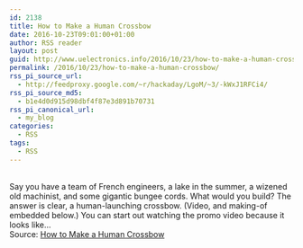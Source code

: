 ```yaml
---
id: 2138
title: How to Make a Human Crossbow
date: 2016-10-23T09:01:00+01:00
author: RSS reader
layout: post
guid: http://www.uelectronics.info/2016/10/23/how-to-make-a-human-crossbow/
permalink: /2016/10/23/how-to-make-a-human-crossbow/
rss_pi_source_url:
  - http://feedproxy.google.com/~r/hackaday/LgoM/~3/-kWxJ1RFCi4/
rss_pi_source_md5:
  - b1e4d0d915d98dbf4f87e3d891b70731
rss_pi_canonical_url:
  - my_blog
categories:
  - RSS
tags:
  - RSS
---
```

&#013;  
Say you have a team of French engineers, a lake in the summer, a wizened old machinist, and some gigantic bungee cords. What would you build? The answer is clear, a human-launching crossbow. (Video, and making-of embedded below.) You can start out watching the promo video because it looks like…&#013;  
Source: <a href="http://feedproxy.google.com/~r/hackaday/LgoM/~3/-kWxJ1RFCi4/" target="_blank">How to Make a Human Crossbow</a>